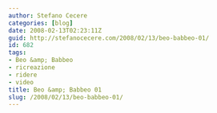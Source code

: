 ```yaml
---
author: Stefano Cecere
categories: [blog]
date: 2008-02-13T02:23:11Z
guid: http://stefanocecere.com/2008/02/13/beo-babbeo-01/
id: 682
tags:
- Beo &amp; Babbeo
- ricreazione
- ridere
- video
title: Beo &amp; Babbeo 01
slug: /2008/02/13/beo-babbeo-01/
---
```


